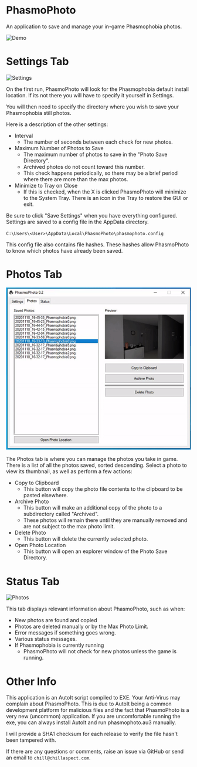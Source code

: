 # PhasmoPhoto
An application to save and manage your in-game Phasmophobia photos.

![Demo](pp_02_demo1.gif)

# Settings Tab

![Settings](http://chillaspect.com/images/phasmophoto/phasmophoto02_settings.png)

On the first run, PhasmoPhoto will look for the Phasmophobia default install location. If its not there you will have to specify it yourself in Settings. 

You will then need to specify the directory where you wish to save your Phasmophobia still photos.

Here is a description of the other settings:
- Interval
  - The number of seconds between each check for new photos.
- Maximum Number of Photos to Save
  - The maximum number of photos to save in the "Photo Save Directory".
  - Archived photos do not count toward this number.
  - This check happens periodically, so there may be a brief period where there are more than the max photos.
- Minimize to Tray on Close
  - If this is checked, when the X is clicked PhasmoPhoto will minimize to the System Tray. There is an icon in the Tray to restore the GUI or exit.

Be sure to click "Save Settings" when you have everything configured. Settings are saved to a config file in the AppData directory.

`C:\Users\<User>\AppData\Local\PhasmoPhoto\phasmophoto.config`

This config file also contains file hashes. These hashes allow PhasmoPhoto to know which photos have already been saved.

# Photos Tab

![Photos](pp_02_demo2.gif)

The Photos tab is where you can manage the photos you take in game. There is a list of all the photos saved, sorted descending. Select a photo to view its thumbnail, as well as perform a few actions:
- Copy to Clipboard
  - This button will copy the photo file contents to the clipboard to be pasted elsewhere.
- Archive Photo
  - This button will make an additional copy of the photo to a subdirectory called "Archived".
  - These photos will remain there until they are manually removed and are not subject to the max photo limit.
- Delete Photo
  - This button will delete the currently selected photo.
- Open Photo Location
  - This button will open an explorer window of the Photo Save Directory.

# Status Tab

![Photos](http://chillaspect.com/images/phasmophoto/phasmophoto02_status.png)

This tab displays relevant information about PhasmoPhoto, such as when:
- New photos are found and copied
- Photos are deleted manually or by the Max Photo Limit.
- Error messages if something goes wrong.
- Various status messages.
- If Phasmophobia is currently running 
  - PhasmoPhoto will not check for new photos unless the game is running.

# Other Info

This application is an AutoIt script compiled to EXE. Your Anti-Virus may complain about PhasmoPhoto. This is due to AutoIt being a common development platform for malicious files and the fact that PhasmoPhoto is a very new (uncommon) application. If you are uncomfortable running the exe, you can always install AutoIt and run phasmophoto.au3 manually.

I will provide a SHA1 checksum for each release to verify the file hasn't been tampered with.

If there are any questions or comments, raise an issue via GitHub or send an email to `chill@chillaspect.com`.
